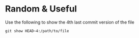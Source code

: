 # Random & Useful

Use the following to show the 4th last commit version of the file
```shell
git show HEAD~4:/path/to/file
```
